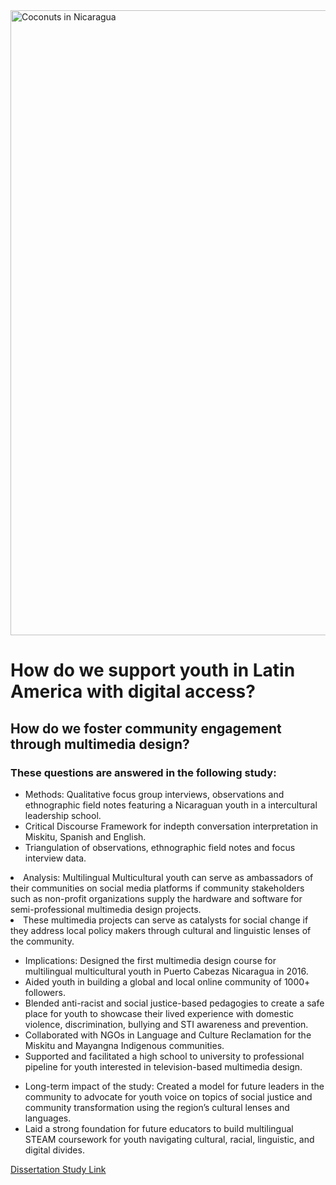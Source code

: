 <!DOCTYPE html>
<html lang="en">
<head>
    <meta charset="UTF-8">
    <meta http-equiv="X-UA-Compatible" content="IE=edge">
    <meta name="viewport" content="width=device-width, initial-scale=1.0">
<img width="1000" alt="Coconuts in Nicaragua" src="https://user-images.githubusercontent.com/94628744/210924152-06407c28-788c-4977-a285-a6d9093ab665.gif">
</head>
<body>
    <h1> How do we support youth in Latin America with digital access? </h1>
    <h2> How do we foster community engagement through multimedia design? </h2>
    <h3> These questions are answered in the following study:</h3>
        <ul> 
            <li> Methods: Qualitative focus group interviews, observations and ethnographic field notes featuring a Nicaraguan youth in a   
                 intercultural leadership school. 
            <li> Critical Discourse Framework for indepth conversation interpretation in Miskitu, Spanish and English.
            <li> Triangulation of observations, ethnographic field notes and focus interview data.</li> 
        </ul>
            <li> Analysis: Multilingual Multicultural youth can serve as ambassadors of their communities on social media platforms if community 
                 stakeholders such as non-profit organizations supply the hardware and software for semi-professional multimedia design projects. 
            <li> These multimedia projects can serve as catalysts for social change if they address local policy makers through cultural and 
                  linguistic lenses of the community. </li> 
        </ul>
        <ul>
            <li> Implications: Designed the first multimedia design course for multilingual multicultural youth in Puerto Cabezas Nicaragua in 2016. 
            <li> Aided youth in building a global and local online community of 1000+ followers.
            <li> Blended anti-racist and social justice-based pedagogies to create a safe place for youth to showcase their lived experience with   
                 domestic violence, discrimination, bullying and STI awareness and prevention. 
            <li> Collaborated with NGOs in Language and Culture Reclamation for the Miskitu and Mayangna Indigenous communities.         
            <li> Supported and facilitated a high school to university to professional pipeline for youth interested in television-based multimedia                          design. </li>
       </ul>
        <ul> 
            <li> Long-term impact of the study: Created a model for future leaders in the community to advocate for youth voice on topics of social 
                 justice and community transformation using the region’s cultural lenses and languages.
            <li> Laid a strong foundation for future educators to build multilingual STEAM coursework for youth navigating cultural, racial,    
                 linguistic, and digital divides. </li>
        </ul>
            
[Dissertation Study Link](https://www.proquest.com/openview/d3c23b69bd4db46b69bbd9cb3df090cc/1?pq-origsite=gscholar&cbl=51922&diss=y)

</body>
</html>
